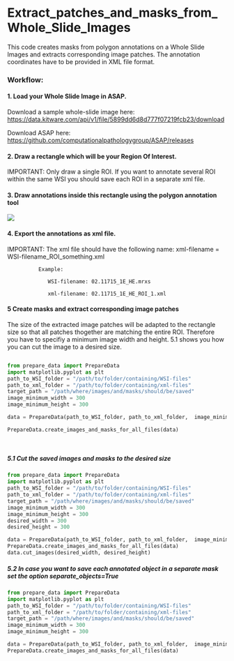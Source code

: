 # Extract_patches_and_masks_from_Whole_Slide_Images

This code creates masks from polygon annotations on a Whole Slide Images and extracts corresponding image patches. The annotation coordinates have to be provided in XML file format.




### Workflow:


#### 1. Load your Whole Slide Image in ASAP.
   Download a sample whole-slide image here: https://data.kitware.com/api/v1/file/5899dd6d8d777f07219fcb23/download
   
   Download ASAP here: https://github.com/computationalpathologygroup/ASAP/releases
  
  
#### 2. Draw a rectangle which will be your Region Of Interest.
   
   IMPORTANT: Only draw a single ROI. If you want to annotate several ROI within the same WSI you should save each ROI in a
              separate xml file.
              
#### 3. Draw annotations inside this rectangle using the polygon annotation tool

![](Images/annoation_of_ROI_in_ASAP.png)


#### 4. Export the annotations as xml file.

   IMPORTANT: The xml file should have the following name:
              xml-filename = WSI-filename_ROI_something.xml 
              
              Example:
              
                 WSI-filename: 02.11715_1E_HE.mrxs
                 
                 xml-filename: 02.11715_1E_HE_ROI_1.xml


#### 5 Create masks and extract corresponding image patches
The size of the extracted image patches will be adapted to the rectangle size so that all patches thogether are matching the entire ROI. Therefore you have to specifiy a minimum image width and height. 5.1 shows you how you can cut the image to a desired size.
```python

from prepare_data import PrepareData
import matplotlib.pyplot as plt 
path_to_WSI_folder = "/path/to/folder/containing/WSI-files"
path_to_xml_folder = "/path/to/folder/containing/xml-files"
target_path = "/path/where/images/and/masks/should/be/saved"
image_minimum_width = 300
image_minimum_height = 300

data = PrepareData(path_to_WSI_folder, path_to_xml_folder,  image_minimum_width, image_minimum_height,  save=True, separate_objects=False target_path=target_path)

PrepareData.create_images_and_masks_for_all_files(data)
  
  
```
##### 5.1 Cut the saved images and masks to the desired size
```python
from prepare_data import PrepareData
import matplotlib.pyplot as plt 
path_to_WSI_folder = "/path/to/folder/containing/WSI-files"
path_to_xml_folder = "/path/to/folder/containing/xml-files"
target_path = "/path/where/images/and/masks/should/be/saved"
image_minimum_width = 300
image_minimum_height = 300
desired_width = 300
desired_height = 300

data = PrepareData(path_to_WSI_folder, path_to_xml_folder,  image_minimum_width, image_minimum_height,  save=True, separate_objects=False target_path=target_path)
PrepareData.create_images_and_masks_for_all_files(data)
data.cut_images(desired_width, desired_height)
```


##### 5.2 In case you want to save each annotated object in a separate mask set the option separate_objects=True
```python
from prepare_data import PrepareData
import matplotlib.pyplot as plt 
path_to_WSI_folder = "/path/to/folder/containing/WSI-files"
path_to_xml_folder = "/path/to/folder/containing/xml-files"
target_path = "/path/where/images/and/masks/should/be/saved"
image_minimum_width = 300
image_minimum_height = 300

data = PrepareData(path_to_WSI_folder, path_to_xml_folder,  image_minimum_width, image_minimum_height,  save=True, separate_objects=True target_path=target_path)
PrepareData.create_images_and_masks_for_all_files(data)
```








